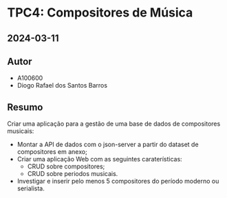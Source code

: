 # TPC4: Compositores de Música

## 2024-03-11

## Autor
- A100600
- Diogo Rafael dos Santos Barros

## Resumo
Criar uma aplicação para a gestão de uma base de dados de compositores musicais:
- Montar a API de dados com o json-server a partir do dataset de compositores em anexo;
- Criar uma aplicação Web com as seguintes caraterísticas:
    - CRUD sobre compositores;
    - CRUD sobre periodos musicais.
- Investigar e inserir pelo menos 5 compositores do período moderno ou serialista.
